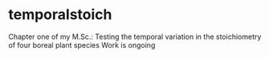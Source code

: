 # temporalstoich
Chapter one of my M.Sc.: Testing the temporal variation in the stoichiometry of four boreal plant species
Work is ongoing
